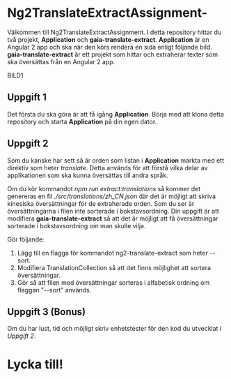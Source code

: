 # Ng2TranslateExtractAssignment-

Välkommen till Ng2TranslateExtractAssignment.
I detta repository hittar du två projekt, **Application** och **gaia-translate-extract**.
**Application** är en Angular 2 app och ska när den körs rendera en sida enligt följande bild.
**gaia-translate-extract** är ett projekt som hittar och extraherar texter som ska översättas från en Angular 2 app.

BILD1

## Uppgift 1
Det första du ska göra är att få igång **Application**.
Börja med att klona detta repository och starta **Application** på din egen dator.

## Uppgift 2
Som du kanske har sett så är orden som listan i **Application** märkta med ett direktiv som heter *translate*.
Detta används för att förstå vilka delar av applikationen som ska kunna översättas till andra språk.

Om du kör kommandot *npm run extract:translations* så kommer det genereras en fil *./src/translations/zh_CN.json* där det är möjligt
att skriva kinesiska översättningar för de extraherade orden.
Som du ser är översättningarna i filen inte sorterade i bokstavsordning. Din uppgift är att modifiera **gaia-translate-extract** så
att det är möjligt att få översättningar sorterade i bokstavsordning om man skulle vilja.

Gör följande:
1. Lägg till en flagga för kommandot ng2-translate-extract som heter --sort.
2. Modifiera TranslationCollection så att det finns möjlighet att sortera översättningar.
3. Gör så att filen med översättningar sorteras i alfabetisk ordning om flaggan "--sort" används.

## Uppgift 3 (Bonus)
Om du har lust, tid och möjligt skriv enhetstester för den kod du utvecklat i *Uppgift 2*.

# Lycka till!

